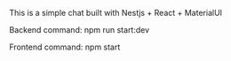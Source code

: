 This is a simple chat built with Nestjs + React + MaterialUI

Backend command: npm run start:dev

Frontend command: npm start
